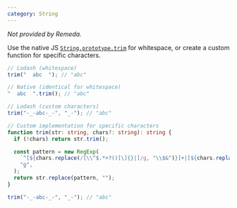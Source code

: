 ```yaml
---
category: String
---
```


_Not provided by Remeda._

Use the native JS [`String.prototype.trim`](https://developer.mozilla.org/en-US/docs/Web/JavaScript/Reference/Global_Objects/String/trim) for whitespace, or create a custom function for specific characters.

```ts
// Lodash (whitespace)
trim("  abc  "); // "abc"

// Native (identical for whitespace)
"  abc  ".trim(); // "abc"

// Lodash (custom characters)
trim("-_-abc-_-", "_-"); // "abc"

// Custom implementation for specific characters
function trim(str: string, chars?: string): string {
  if (!chars) return str.trim();

  const pattern = new RegExp(
    `^[${chars.replace(/[\\^$.*+?()[\]{}|]/g, "\\$&")}]+|[${chars.replace(/[\\^$.*+?()[\]{}|]/g, "\\$&")}]+$`,
    "g",
  );
  return str.replace(pattern, "");
}

trim("-_-abc-_-", "_-"); // "abc"
```
